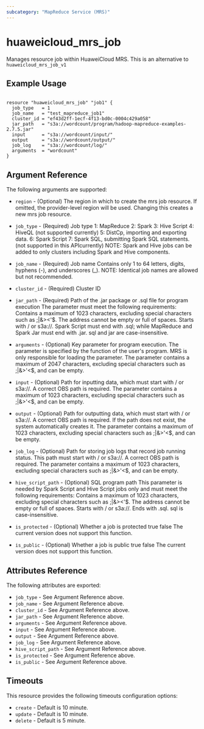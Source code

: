```yaml
---
subcategory: "MapReduce Service (MRS)"
---
```


# huaweicloud\_mrs\_job

Manages resource job within HuaweiCloud MRS.
This is an alternative to `huaweicloud_mrs_job_v1`

## Example Usage

```hcl

resource "huaweicloud_mrs_job" "job1" {
  job_type   = 1
  job_name   = "test_mapreduce_job1"
  cluster_id = "ef43d2ff-1ecf-4f13-bd0c-0004c429a058"
  jar_path   = "s3a://wordcount/program/hadoop-mapreduce-examples-2.7.5.jar"
  input      = "s3a://wordcount/input/"
  output     = "s3a://wordcount/output/"
  job_log    = "s3a://wordcount/log/"
  arguments  = "wordcount"
}

```

## Argument Reference

The following arguments are supported:

* `region` - (Optional) The region in which to create the mrs job resource. If omitted, the provider-level region will be used. Changing this creates a new mrs job resource.

* `job_type` - (Required) Job type 1: MapReduce 2: Spark 3: Hive Script 4: HiveQL
    (not supported currently) 5: DistCp, importing and exporting data.  6: Spark
    Script 7: Spark SQL, submitting Spark SQL statements. (not supported in this
    APIcurrently) NOTE: Spark and Hive jobs can be added to only clusters including
    Spark and Hive components.

* `job_name` - (Required) Job name Contains only 1 to 64 letters, digits, hyphens
    (-), and underscores (_). NOTE: Identical job names are allowed but not recommended.

* `cluster_id` - (Required) Cluster ID

* `jar_path` - (Required) Path of the .jar package or .sql file for program
    execution The parameter must meet the following requirements: Contains a maximum
    of 1023 characters, excluding special characters such as ;|&><'$. The address
    cannot be empty or full of spaces. Starts with / or s3a://. Spark Script must
    end with .sql; while MapReduce and Spark Jar must end with .jar. sql and jar
    are case-insensitive.

* `arguments` - (Optional) Key parameter for program execution. The parameter
    is specified by the function of the user's program. MRS is only responsible
    for loading the parameter. The parameter contains a maximum of 2047 characters,
    excluding special characters such as ;|&>'<$, and can be empty.

* `input` - (Optional) Path for inputting data, which must start with / or s3a://.
    A correct OBS path is required. The parameter contains a maximum of 1023 characters,
    excluding special characters such as ;|&>'<$, and can be empty.

* `output` - (Optional) Path for outputting data, which must start with / or
    s3a://. A correct OBS path is required. If the path does not exist, the system
    automatically creates it. The parameter contains a maximum of 1023 characters,
    excluding special characters such as ;|&>'<$, and can be empty.

* `job_log` - (Optional) Path for storing job logs that record job running status.
    This path must start with / or s3a://. A correct OBS path is required. The parameter
    contains a maximum of 1023 characters, excluding special characters such as
    ;|&>'<$, and can be empty.

* `hive_script_path` - (Optional) SQL program path This parameter is needed
    by Spark Script and Hive Script jobs only and must meet the following requirements:
    Contains a maximum of 1023 characters, excluding special characters such as
    ;|&><'$. The address cannot be empty or full of spaces. Starts with / or s3a://.
    Ends with .sql. sql is case-insensitive.

* `is_protected` - (Optional) Whether a job is protected true false The current
    version does not support this function.

* `is_public` - (Optional) Whether a job is public true false The current version
    does not support this function.

## Attributes Reference

The following attributes are exported:

* `job_type` - See Argument Reference above.
* `job_name` - See Argument Reference above.
* `cluster_id` - See Argument Reference above.
* `jar_path` - See Argument Reference above.
* `arguments` - See Argument Reference above.
* `input` - See Argument Reference above.
* `output` - See Argument Reference above.
* `job_log` - See Argument Reference above.
* `hive_script_path` - See Argument Reference above.
* `is_protected` - See Argument Reference above.
* `is_public` - See Argument Reference above.

## Timeouts
This resource provides the following timeouts configuration options:
- `create` - Default is 10 minute.
- `update` - Default is 10 minute.
- `delete` - Default is 5 minute.

